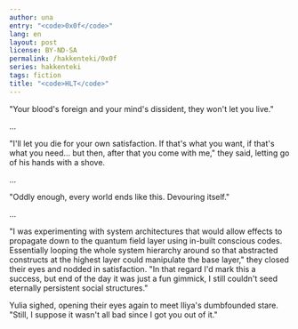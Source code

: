 ```yaml
---
author: una
entry: "<code>0x0f</code>"
lang: en
layout: post
license: BY-ND-SA
permalink: /hakkenteki/0x0f
series: hakkenteki
tags: fiction
title: "<code>HLT</code>"
---
```


"Your blood's foreign and your mind's dissident, they won't let you live."

...

"I'll let you die for your own satisfaction. If that's what you want, if that's
what you need... but then, after that you come with me," they said, letting go
of his hands with a shove.

...

"Oddly enough, every world ends like this. Devouring itself."

...

"I was experimenting with system architectures that would allow effects to
propagate down to the quantum field layer using in-built conscious codes.
Essentially looping the whole system hierarchy around so that abstracted
constructs at the highest layer could manipulate the base layer," they closed
their eyes and nodded in satisfaction. "In that regard I'd mark this a success,
but end of the day it was just a fun gimmick, I still couldn't seed eternally
persistent social structures."

Yulia sighed, opening their eyes again to meet Iliya's dumbfounded stare.
"Still, I suppose it wasn't all bad since I got you out of it."
